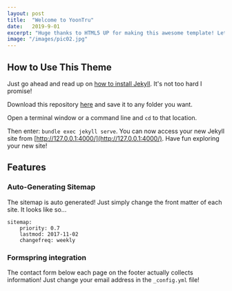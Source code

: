 ```yaml
---
layout: post
title:  "Welcome to YoonTru"
date:   2019-9-01
excerpt: "Huge thanks to HTML5 UP for making this awesome template! Let's see what it can do"
image: "/images/pic02.jpg"
---
```


## How to Use This Theme
Just go ahead and read up on [how to install Jekyll](https://jekyllrb.com/). It's not too hard I promise!

Download this repository [here](https://github.com/iwiedenm/jekyll-theme-massively) and save it to any folder you want.

Open a terminal window or a command line and ```cd``` to that location.

Then enter: ```bundle exec jekyll serve```. You can now access your new Jekyll site from [http://127.0.0.1:4000/](http://127.0.0.1:4000/). Have fun exploring your new site!

## Features
### Auto-Generating Sitemap
The sitemap is auto generated! Just simply change the front matter of each site. It looks like so...
```
sitemap:
    priority: 0.7
    lastmod: 2017-11-02
    changefreq: weekly
```
### Formspring integration
The contact form below each page on the footer actually collects information! Just change your email address in the ```_config.yml``` file!
